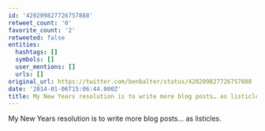 ```yaml
---
id: '420209827726757888'
retweet_count: '0'
favorite_count: '2'
retweeted: false
entities:
  hashtags: []
  symbols: []
  user_mentions: []
  urls: []
original_url: https://twitter.com/benbalter/status/420209827726757888
date: '2014-01-06T15:06:44.000Z'
title: My New Years resolution is to write more blog posts… as listicles.
---
```


My New Years resolution is to write more blog posts… as listicles.